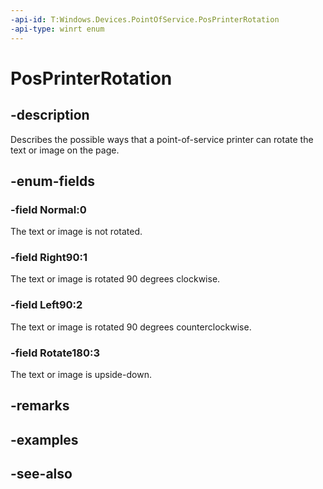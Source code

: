```yaml
---
-api-id: T:Windows.Devices.PointOfService.PosPrinterRotation
-api-type: winrt enum
---
```


<!-- Enumeration syntax
public enum Windows.Devices.PointOfService.PosPrinterRotation : int
-->

# PosPrinterRotation

## -description
Describes the possible ways that a point-of-service printer can rotate the text or image on the page.

## -enum-fields
### -field Normal:0
The text or image is not rotated.

### -field Right90:1
The text or image is rotated 90 degrees clockwise.

### -field Left90:2
The text or image is rotated 90 degrees counterclockwise.

### -field Rotate180:3
The text or image is upside-down.


## -remarks

## -examples

## -see-also